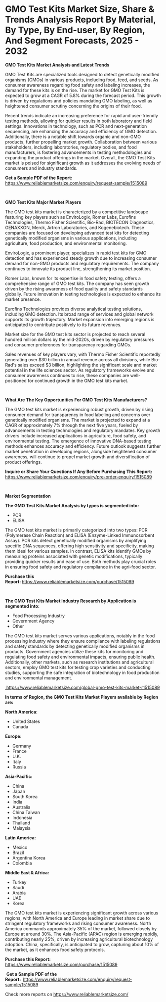 <p><h1>GMO Test Kits Market Size, Share & Trends Analysis Report By Material, By Type, By End-user, By Region, And Segment Forecasts, 2025 - 2032</h1></p><p><strong>GMO Test Kits Market Analysis and Latest Trends</strong></p>
<p><p>GMO Test Kits are specialized tools designed to detect genetically modified organisms (GMOs) in various products, including food, feed, and seeds. As consumer awareness regarding food safety and labeling increases, the demand for these kits is on the rise. The market for GMO Test Kits is expected to grow at a CAGR of 5.8% during the forecast period. This growth is driven by regulations and policies mandating GMO labeling, as well as heightened consumer scrutiny concerning the origins of their food.</p><p>Recent trends indicate an increasing preference for rapid and user-friendly testing methods, allowing for quicker results in both laboratory and field settings. Innovations in technology, such as PCR and next-generation sequencing, are enhancing the accuracy and efficiency of GMO detection. Additionally, there is a notable shift towards organic and non-GMO products, further propelling market growth. Collaboration between various stakeholders, including laboratories, regulatory bodies, and food manufacturers, is fostering advancements in testing methodologies and expanding the product offerings in the market. Overall, the GMO Test Kits market is poised for significant growth as it addresses the evolving needs of consumers and industry standards.</p></p>
<p><strong>Get a Sample PDF of the Report:&nbsp;</strong> <a href="https://www.reliablemarketsize.com/enquiry/request-sample/1515089?utm_campaign=2744&utm_medium=2&utm_source=Github&utm_content=ia&utm_term=04032025&utm_id=gmo-test-kits">https://www.reliablemarketsize.com/enquiry/request-sample/1515089</a></p>
<p>&nbsp;</p>
<p><strong>GMO Test Kits Major Market Players</strong></p>
<p><p>The GMO test kits market is characterized by a competitive landscape featuring key players such as EnviroLogix, Romer Labs, Eurofins Technologies, Thermo Fisher Scientific, Bio-Rad, BIOTECON Diagnostics, GENAXXON, Merck, Artron Laboratories, and Kogenebiotech. These companies are focused on developing advanced test kits for detecting genetically modified organisms in various applications, including agriculture, food production, and environmental monitoring.</p><p>EnviroLogix, a prominent player, specializes in rapid test kits for GMO detection and has experienced steady growth due to increasing consumer demand for non-GMO products and regulatory requirements. The company continues to innovate its product line, strengthening its market position.</p><p>Romer Labs, known for its expertise in food safety testing, offers a comprehensive range of GMO test kits. The company has seen growth driven by the rising awareness of food quality and safety standards globally. Future innovation in testing technologies is expected to enhance its market presence.</p><p>Eurofins Technologies provides diverse analytical testing solutions, including GMO detection. Its broad range of services and global network supports its growth trajectory. Market expansion into emerging regions is anticipated to contribute positively to its future revenues.</p><p>Market size for the GMO test kits sector is projected to reach several hundred million dollars by the mid-2020s, driven by regulatory pressures and consumer preferences for transparency regarding GMOs.</p><p>Sales revenues of key players vary, with Thermo Fisher Scientific reportedly generating over $30 billion in annual revenue across all divisions, while Bio-Rad's sales exceed $3 billion, highlighting the significant scale and market potential in the life sciences sector. As regulatory frameworks evolve and consumer awareness continues to rise, these companies are well-positioned for continued growth in the GMO test kits market.</p></p>
<p>&nbsp;</p>
<p><strong>What Are The Key Opportunities For GMO Test Kits Manufacturers?</strong></p>
<p><p>The GMO test kits market is experiencing robust growth, driven by rising consumer demand for transparency in food labeling and concerns over genetically modified organisms. The market is projected to expand at a CAGR of approximately 7% through the next five years, fueled by advancements in testing technologies and regulatory mandates. Key growth drivers include increased applications in agriculture, food safety, and environmental testing. The emergence of innovative DNA-based testing methods enhances accuracy and efficiency. Future outlook suggests further market penetration in developing regions, alongside heightened consumer awareness, will continue to propel market growth and diversification of product offerings.</p></p>
<p><strong>Inquire or Share Your Questions If Any Before Purchasing This Report:</strong> <a href="https://www.reliablemarketsize.com/enquiry/pre-order-enquiry/1515089?utm_campaign=2744&utm_medium=2&utm_source=Github&utm_content=ia&utm_term=04032025&utm_id=gmo-test-kits">https://www.reliablemarketsize.com/enquiry/pre-order-enquiry/1515089</a></p>
<p>&nbsp;</p>
<p><strong>Market Segmentation</strong></p>
<p><strong>The GMO Test Kits Market Analysis by types is segmented into:</strong></p>
<p><ul><li>PCR</li><li>ELISA</li></ul></p>
<p><p>The GMO test kits market is primarily categorized into two types: PCR (Polymerase Chain Reaction) and ELISA (Enzyme-Linked Immunosorbent Assay). PCR kits detect genetically modified organisms by amplifying specific DNA sequences, offering high sensitivity and specificity, making them ideal for various samples. In contrast, ELISA kits identify GMOs by measuring proteins associated with genetic modifications, typically providing quicker results and ease of use. Both methods play crucial roles in ensuring food safety and regulatory compliance in the agri-food sector.</p></p>
<p><strong>Purchase this Report:&nbsp;</strong><a href="https://www.reliablemarketsize.com/purchase/1515089?utm_campaign=2744&utm_medium=2&utm_source=Github&utm_content=ia&utm_term=04032025&utm_id=gmo-test-kits">https://www.reliablemarketsize.com/purchase/1515089</a></p>
<p>&nbsp;</p>
<p><strong>The GMO Test Kits Market Industry Research by Application is segmented into:</strong></p>
<p><ul><li>Food Processing Industry</li><li>Government Agency</li><li>Other</li></ul></p>
<p><p>The GMO test kits market serves various applications, notably in the food processing industry where they ensure compliance with labeling regulations and safety standards by detecting genetically modified organisms in products. Government agencies utilize these kits for monitoring and regulating food safety and environmental impacts, ensuring public health. Additionally, other markets, such as research institutions and agricultural sectors, employ GMO test kits for testing crop varieties and conducting studies, supporting the safe integration of biotechnology in food production and environmental management.</p></p>
<p><a href="https://www.reliablemarketsize.com/global-gmo-test-kits-market-r1515089?utm_campaign=2744&utm_medium=2&utm_source=Github&utm_content=ia&utm_term=04032025&utm_id=gmo-test-kits">&nbsp;https://www.reliablemarketsize.com/global-gmo-test-kits-market-r1515089</a></p>
<p><strong>In terms of Region, the GMO Test Kits Market Players available by Region are:</strong></p>
<p>
    <p> <strong> North America: </strong>
        <ul>
            <li>United States</li>
            <li>Canada</li>
        </ul>
        </p> 
    <p> <strong> Europe: </strong>
        <ul>
            <li>Germany</li>
            <li>France</li>
            <li>U.K.</li>
            <li>Italy</li>
            <li>Russia</li>
        </ul>
        </p> 
    <p> <strong> Asia-Pacific: </strong>
        <ul>
            <li>China</li>
            <li>Japan</li>
            <li>South Korea</li>
            <li>India</li>
            <li>Australia</li>
            <li>China Taiwan</li>
            <li>Indonesia</li>
            <li>Thailand</li>
            <li>Malaysia</li>
        </ul>
        </p> 
    <p> <strong> Latin America: </strong>
        <ul>
            <li>Mexico</li>
            <li>Brazil</li>
            <li>Argentina Korea</li>
            <li>Colombia</li>
        </ul>
        </p> 
    <p> <strong> Middle East & Africa: </strong>
        <ul>
            <li>Turkey</li>
            <li>Saudi</li>
            <li>Arabia</li>
            <li>UAE</li>
            <li>Korea</li>
        </ul>
    </p>
    </p>
<p><p>The GMO test kits market is experiencing significant growth across various regions, with North America and Europe leading in market share due to stringent regulatory frameworks and rising consumer awareness. North America commands approximately 35% of the market, followed closely by Europe at around 30%. The Asia-Pacific (APAC) region is emerging rapidly, contributing nearly 25%, driven by increasing agricultural biotechnology adoption. China, specifically, is anticipated to grow, capturing about 10% of the market, as it enhances food safety protocols.</p></p>
<p><strong>Purchase this Report: </strong><a href="https://www.reliablemarketsize.com/purchase/1515089?utm_campaign=2744&utm_medium=2&utm_source=Github&utm_content=ia&utm_term=04032025&utm_id=gmo-test-kits">https://www.reliablemarketsize.com/purchase/1515089</a></p>
<p>&nbsp;<strong>Get a Sample PDF of the Report:&nbsp;&nbsp;</strong><a href="https://www.reliablemarketsize.com/enquiry/request-sample/1515089?utm_campaign=2744&utm_medium=2&utm_source=Github&utm_content=ia&utm_term=04032025&utm_id=gmo-test-kits">https://www.reliablemarketsize.com/enquiry/request-sample/1515089</a></p>
<p><strong></strong></p>
<p>Check more reports on <a href="https://www.reliablemarketsize.com/?utm_campaign=2744&utm_medium=2&utm_source=Github&utm_content=ia&utm_term=04032025&utm_id=gmo-test-kits">https://www.reliablemarketsize.com/</a></p>